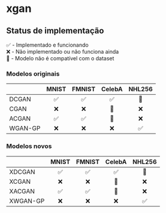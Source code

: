 # xgan

## Status de implementação

✅ - Implementado e funcionando <br>
❌ - Não implementado ou não funciona ainda <br>
🚫 - Modelo não é compatível com o dataset

### Modelos originais

|          | MNIST  | FMNIST  | CelebA  | NHL256  |
|----------|:------:|:-------:|:-------:|:-------:|
| DCGAN    |   ✅    |    ✅    |    ✅    |   🚫    |
| CGAN     |   ❌    |    ❌    |   🚫    |    ❌    |
| ACGAN    |   ✅    |    ✅    |   🚫    |    ❌    |
| WGAN-GP  |   ❌    |    ❌    |    ❌    |    ✅    |

### Modelos novos

|          | MNIST  | FMNIST  | CelebA  | NHL256  |
|----------|:------:|:-------:|:-------:|:-------:|
| XDCGAN   |   ✅    |    ✅    |    ✅    |   🚫    |
| XCGAN    |   ❌    |    ❌    |   🚫    |    ❌    |
| XACGAN   |   ✅    |    ✅    |   🚫    |    ❌    |
| XWGAN-GP |   ❌    |    ❌    |    ❌    |    ✅    |